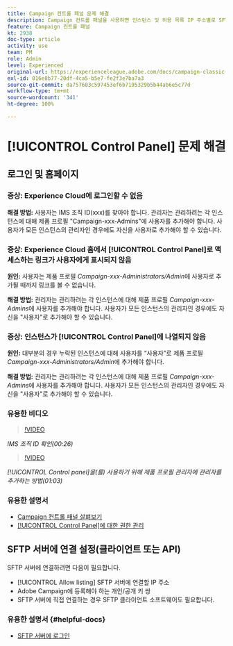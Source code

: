 ```yaml
---
title: Campaign 컨트롤 패널 문제 해결
description: Campaign 컨트롤 패널을 사용하면 인스턴스 및 허용 목록 IP 주소별로 SFTP 저장소를 모니터링하고 관리할 수 있습니다.
feature: Campaign 컨트롤 패널
kt: 2938
doc-type: article
activity: use
team: PM
role: Admin
level: Experienced
original-url: https://experienceleague.adobe.com/docs/campaign-classic-learn/tutorials/administrating/control-panel-acc/trouble-shooting.html
exl-id: 016e8b77-20df-4ca5-b5e7-fe2f3e7ba7a3
source-git-commit: da757603c597453ef6b7195329b5b44ab6e5c77d
workflow-type: tm+mt
source-wordcount: '341'
ht-degree: 100%

---
```


# [!UICONTROL Control Panel] 문제 해결

## 로그인 및 홈페이지

### 증상: Experience Cloud에 로그인할 수 없음

**해결 방법:**
사용자는 IMS 조직 ID(xxx)를 찾아야 합니다. 관리자는 관리하려는 각 인스턴스에 대해 제품 프로필 &quot;Campaign-xxx-Admins&quot;에 사용자를 추가해야 합니다. 사용자가 모든 인스턴스의 관리자인 경우에도 자신을 사용자로 추가해야 할 수 있습니다.

### 증상: Experience Cloud 홈에서 [!UICONTROL Control Panel]로 액세스하는 링크가 사용자에게 표시되지 않음

**원인:**
사용자는 제품 프로필 _Campaign-xxx-Administrators/Admin_&#x200B;에 사용자로 추가될 때까지 링크를 볼 수 없습니다.

**해결 방법:**
관리자는 관리하려는 각 인스턴스에 대해 제품 프로필 _Campaign-xxx-Admins_&#x200B;에 사용자를 추가해야 합니다. 사용자가 모든 인스턴스의 관리자인 경우에도 자신을 &quot;사용자&quot;로 추가해야 할 수 있습니다.

### 증상: 인스턴스가 [!UICONTROL Control Panel]에 나열되지 않음

**원인:**
대부분의 경우 누락된 인스턴스에 대해 사용자를 “사용자”로 제품 프로필 _Campaign-xxx-Administrators/Admin_&#x200B;에 추가해야 합니다.

**해결 방법:**
관리자는 관리하려는 각 인스턴스에 대해 제품 프로필 _Campaign-xxx-Admins_&#x200B;에 사용자를 추가해야 합니다. 사용자가 모든 인스턴스의 관리자인 경우에도 자신을 &quot;사용자&quot;로 추가해야 할 수 있습니다.

### 유용한 비디오

>[!VIDEO](https://video.tv.adobe.com/v/27183?quality=12)

*IMS 조직 ID 확인(00:26)*

>[!VIDEO](https://video.tv.adobe.com/v/27147?quality=12)

*[!UICONTROL Control panel]을(를) 사용하기 위해 제품 프로필 관리자에 관리자를 추가하는 방법(01:03)*

### 유용한 설명서

* [Campaign 컨트롤 패널 살펴보기](https://helpx.adobe.com/kr/campaign/kb/control-panel-overview.html)
* [[!UICONTROL Control Panel]에 대한 권한 관리](https://helpx.adobe.com/kr/campaign/kb/control-panel-access.html)

## SFTP 서버에 연결 설정(클라이언트 또는 API)

SFTP 서버에 연결하려면 다음이 필요합니다.

* [!UICONTROL Allow listing] SFTP 서버에 연결할 IP 주소
* Adobe Campaign에 등록해야 하는 개인/공개 키 쌍
* SFTP 서버에 직접 연결하는 경우 SFTP 클라이언트 소프트웨어도 필요합니다.

### 유용한 설명서 {#helpful-docs}

* [SFTP 서버에 로그인](https://helpx.adobe.com/kr/campaign/kb/control-panel-sftp.html#LoggingintoyourSFTPserver)
